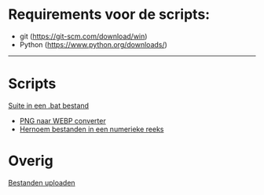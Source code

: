 # Requirements voor de scripts:
- git (https://git-scm.com/download/win)
- Python (https://www.python.org/downloads/)

<hr/>

# Scripts

[Suite in een .bat bestand](scripts_bat.md)
- [PNG naar WEBP converter](png_to_webp.md)
- [Hernoem bestanden in een numerieke reeks](rename_to_number_sequence.md)

# Overig
[Bestanden uploaden](FileZilla.mdenc)